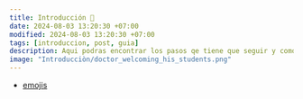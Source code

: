 ```yaml
---
title: Introducción 📖
date: 2024-08-03 13:20:30 +07:00
modified: 2024-08-03 13:20:30 +07:00
tags: [introduccion, post, guia]
description: Aqui podras encontrar los pasos qe tiene que seguir y como puedes hacer un post o una contribuciòn y cual es la informacion que como minimo debe de tener para considerarla para actualizr la base de datos.
image: "Introducciòn/doctor_welcoming_his_students.png"
---
```


- [emojis](https://www.webfx.com/tools/emoji-cheat-sheet/)